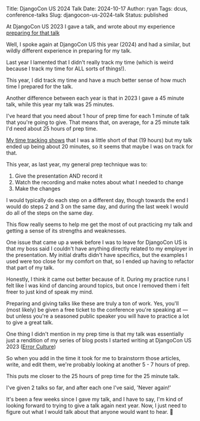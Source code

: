 Title: DjangoCon US 2024 Talk
Date: 2024-10-17
Author: ryan
Tags: dcus, conference-talks
Slug: djangocon-us-2024-talk
Status: published

At DjangoCon US 2023 I gave a talk, and wrote about my experience [preparing for that talk](https://www.ryancheley.com/2023/12/15/so-you-want-to-give-a-talk-at-a-conference/)

Well, I spoke again at DjangoCon US this year (2024) and had a similar, but wildly different experience in preparing for my talk.

Last year I lamented that I didn't really track my time (which is weird because I track my time for ALL sorts of things!).

This year, I did track my time and have a much better sense of how much time I prepared for the talk.

Another difference between each year is that in 2023 I gave a 45 minute talk, while this year my talk was 25 minutes.

I've heard that you need about 1 hour of prep time for each 1 minute of talk that you're going to give. That means that, on average, for a 25 minute talk I'd need about 25 hours of prep time.

[My time tracking shows](https://track.toggl.com/shared-report/6c52f45a0feea26f7c8fd987abf73b2e) that I was a little short of that (19 hours) but my talk ended up being about 20 minutes, so it seems that maybe I was on track for that.

This year, as last year, my general prep technique was to:

1. Give the presentation AND record it
2. Watch the recording and make notes about what I needed to change
3. Make the changes

I would typically do each step on a different day, though towards the end I would do steps 2 and 3 on the same day, and during the last week I would do all of the steps on the same day.

This flow really seems to help me get the most of out practicing my talk and getting a sense of its strengths and weaknesses.

One issue that came up a week before I was to leave for DjangoCon US is that my boss said I couldn't have anything directly related to my employer in the presentation. My initial drafts didn't have specifics, but the examples I used were too close for my comfort on that, so I ended up having to refactor that part of my talk.

Honestly, I think it came out better because of it. During my practice runs I felt like I was kind of dancing around topics, but once I removed them i felt freer to just kind of speak my mind.

Preparing and giving talks like these are truly a ton of work. Yes, you'll (most likely) be given a free ticket to the conference you're speaking at — but unless you're a seasoned public speaker you will have to practice a lot to give a great talk.

One thing I didn't mention in my prep time is that my talk was essentially just a rendition of my series of blog posts I started writing at DjangoCon US 2023 ([Error Culture](https://www.ryancheley.com/2023/10/29/error-culture/))

So when you add in the time it took for me to brainstorm those articles, write, and edit them, we're probably looking at another 5 - 7 hours of prep.

This puts me closer to the 25 hours of prep time for the 25 minute talk.

I've given 2 talks so far, and after each one I've said, 'Never again!'

It's been a few weeks since I gave my talk, and I have to say, I'm kind of looking forward to trying to give a talk again next year. Now, I just need to figure out what I would talk about that anyone would want to hear. 🤔
